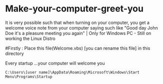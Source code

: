 # Make-your-computer-greet-you
It is very possible such that when turning on your computer, you get a welcome voice note from your computer saying such like "Good day John Doe it's a pleasure meeting you again" | Only for Windows PC - Still on working the Linux Distro

#Firstly : Place this file(Welcome.vbs) [you can rename this file] in this directory

Every startup ...your computer will welcome you

```
C:\Users\[user name]\AppData\Roaming\Microsoft\Windows\Start Menu\Programs\Startup
```

